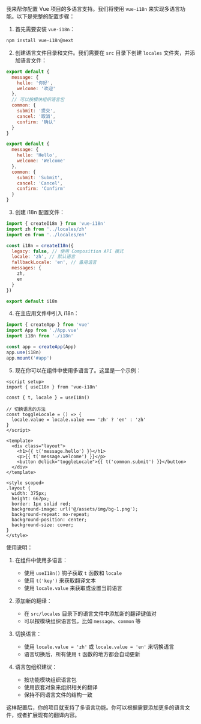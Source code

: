 我来帮你配置 Vue 项目的多语言支持。我们将使用 `vue-i18n` 来实现多语言功能。以下是完整的配置步骤：

1. 首先需要安装 `vue-i18n`：

```bash
npm install vue-i18n@next
```

2. 创建语言文件目录和文件。我们需要在 `src` 目录下创建 `locales` 文件夹，并添加语言文件：


```javascript:src/locales/zh.js
export default {
  message: {
    hello: '你好',
    welcome: '欢迎'
  },
  // 可以按模块组织语言包
  common: {
    submit: '提交',
    cancel: '取消',
    confirm: '确认'
  }
}
```

```javascript:src/locales/en.js
export default {
  message: {
    hello: 'Hello',
    welcome: 'Welcome'
  },
  common: {
    submit: 'Submit',
    cancel: 'Cancel',
    confirm: 'Confirm'
  }
}
```
3. 创建 i18n 配置文件：


```javascript:src/i18n/index.js
import { createI18n } from 'vue-i18n'
import zh from '../locales/zh'
import en from '../locales/en'

const i18n = createI18n({
  legacy: false, // 使用 Composition API 模式
  locale: 'zh', // 默认语言
  fallbackLocale: 'en', // 备用语言
  messages: {
    zh,
    en
  }
})

export default i18n
```
4. 在主应用文件中引入 i18n：


```javascript:src/main.js
import { createApp } from 'vue'
import App from './App.vue'
import i18n from './i18n'

const app = createApp(App)
app.use(i18n)
app.mount('#app')
```
5. 现在你可以在组件中使用多语言了。这里是一个示例：


```vue:src/App.vue
<script setup>
import { useI18n } from 'vue-i18n'

const { t, locale } = useI18n()

// 切换语言的方法
const toggleLocale = () => {
  locale.value = locale.value === 'zh' ? 'en' : 'zh'
}
</script>

<template>
  <div class="layout">
    <h1>{{ t('message.hello') }}</h1>
    <p>{{ t('message.welcome') }}</p>
    <button @click="toggleLocale">{{ t('common.submit') }}</button>
  </div>
</template>

<style scoped>
.layout {
  width: 375px;
  height: 667px;
  border: 1px solid red;
  background-image: url('@/assets/img/bg-1.png');
  background-repeat: no-repeat;
  background-position: center;
  background-size: cover;
}
</style>
```
使用说明：

1. 在组件中使用多语言：
   - 使用 `useI18n()` 钩子获取 `t` 函数和 `locale`
   - 使用 `t('key')` 来获取翻译文本
   - 使用 `locale.value` 来获取或设置当前语言

2. 添加新的翻译：
   - 在 `src/locales` 目录下的语言文件中添加新的翻译键值对
   - 可以按模块组织语言包，比如 `message`、`common` 等

3. 切换语言：
   - 使用 `locale.value = 'zh'` 或 `locale.value = 'en'` 来切换语言
   - 语言切换后，所有使用 `t` 函数的地方都会自动更新

4. 语言包组织建议：
   - 按功能模块组织语言包
   - 使用嵌套对象来组织相关的翻译
   - 保持不同语言文件的结构一致

这样配置后，你的项目就支持了多语言功能。你可以根据需要添加更多的语言文件，或者扩展现有的翻译内容。
